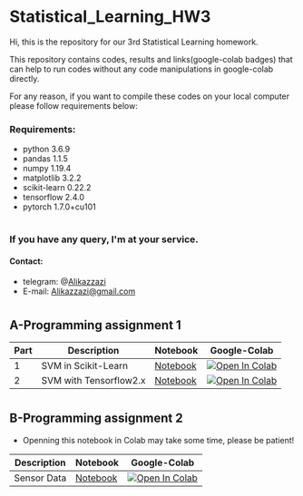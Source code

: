 # Statistical_Learning_HW3
Hi, this is the repository for our 3rd Statistical Learning homework.

This repository contains codes, results and links(google-colab badges) that can help to run codes without any code manipulations in google-colab directly.

For any reason, if you want to compile these codes on your local computer please follow requirements below:
### Requirements:
- python 3.6.9
- pandas 1.1.5
- numpy 1.19.4
- matplotlib 3.2.2
- scikit-learn 0.22.2
- tensorflow 2.4.0
- pytorch 1.7.0+cu101
#

### If you have any query, I'm at your service.
####  Contact:
- telegram: @[Alikazzazi](https://t.me/Alikazzazi "contact to me")
- E-mail: Alikazzazi@gmail.com
# 



## A-Programming assignment 1


|Part|Description|Notebook|Google-Colab|
|-----|------|-----|-----|
|1|SVM in Scikit-Learn|[Notebook](https://github.com/aghk73/Statistical_Learning_HW3/blob/master/SL_HW3_part1.ipynb) |[![Open In Colab](https://colab.research.google.com/assets/colab-badge.svg)](https://colab.research.google.com/github/aghk73/Statistical_Learning_HW3/blob/master/SL_HW3_part1.ipynb)
|2|SVM with Tensorflow2.x|[Notebook](https://github.com/aghk73/Statistical_Learning_HW3/blob/master/stat_HW3_tf_SVM.ipynb) |[![Open In Colab](https://colab.research.google.com/assets/colab-badge.svg)](https://colab.research.google.com/github/aghk73/Statistical_Learning_HW3/blob/master/stat_HW3_tf_SVM.ipynb)

#


## B-Programming assignment 2
- Openning this notebook in Colab may take some time, please be patient!


Description|Notebook|Google-Colab|
|------|-----|-----|
| Sensor Data|[Notebook](https://github.com/aghk73/Statistical_Learning_HW3/blob/master/stat_HW3_sensor_data.ipynb) |[![Open In Colab](https://colab.research.google.com/assets/colab-badge.svg)](https://colab.research.google.com/github/aghk73/Statistical_Learning_HW3/blob/master/stat_HW3_sensor_data.ipynb)
